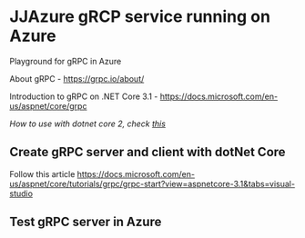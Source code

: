 # JJAzure gRCP service running on Azure
Playground for gRPC in Azure

About gRPC - https://grpc.io/about/

Introduction to gRPC on .NET Core 3.1 - https://docs.microsoft.com/en-us/aspnet/core/grpc

*How to use with dotnet core 2, check [this](\src-dotnet2\readme.md)*

## Create gRPC server and client with dotNet Core

Follow this article https://docs.microsoft.com/en-us/aspnet/core/tutorials/grpc/grpc-start?view=aspnetcore-3.1&tabs=visual-studio

## Test gRPC server in Azure


